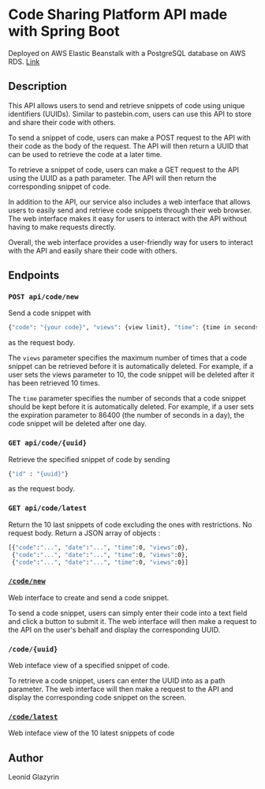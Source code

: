 # Code Sharing Platform API made with Spring Boot

Deployed on AWS Elastic Beanstalk with a PostgreSQL database on AWS RDS. [Link](http://codesharingplatformwithspringboot-env.eba-kym3bz5b.us-east-1.elasticbeanstalk.com)

## Description

This API allows users to send and retrieve snippets of code using unique identifiers (UUIDs). Similar to pastebin.com, users can use this API to store and share their code with others.

To send a snippet of code, users can make a POST request to the API with their code as the body of the request. The API will then return a UUID that can be used to retrieve the code at a later time.

To retrieve a snippet of code, users can make a GET request to the API using the UUID as a path parameter. The API will then return the corresponding snippet of code.

In addition to the API, our service also includes a web interface that allows users to easily send and retrieve code snippets through their web browser. The web interface makes it easy for users to interact with the API without having to make requests directly.

Overall, the web interface provides a user-friendly way for users to interact with the API and easily share their code with others.

<!-- Users can also delete code snippets by making a DELETE request to the API using the UUID as a path parameter. -->

## Endpoints

### `POST api/code/new`

Send a code snippet with

```sh
{"code": "{your code}", "views": {view limit}, "time": {time in seconds limit}}
```

as the request body.

The `views` parameter specifies the maximum number of times that a code snippet can be retrieved before it is automatically deleted. For example, if a user sets the views parameter to 10, the code snippet will be deleted after it has been retrieved 10 times.

The `time` parameter specifies the number of seconds that a code snippet should be kept before it is automatically deleted. For example, if a user sets the expiration parameter to 86400 (the number of seconds in a day), the code snippet will be deleted after one day.

### `GET api/code/{uuid}`

Retrieve the specified snippet of code by sending

```sh
{"id" : "{uuid}"}
```

as the request body.

### `GET api/code/latest`

Return the 10 last snippets of code excluding the ones with restrictions. No request body. Return a JSON array of objects :

```sh
[{"code":"...", "date":"...", "time":0, "views":0},
 {"code":"...", "date":"...", "time":0, "views":0},
 {"code":"...", "date":"...", "time":0, "views":0}]
```

### [`/code/new`](http://codesharingplatformwithspringboot-env.eba-kym3bz5b.us-east-1.elasticbeanstalk.com/code/new)

Web interface to create and send a code snippet.

To send a code snippet, users can simply enter their code into a text field and click a button to submit it. The web interface will then make a request to the API on the user's behalf and display the corresponding UUID.

### `/code/{uuid}`

Web inteface view of a specified snippet of code.

To retrieve a code snippet, users can enter the UUID into as a path parameter. The web interface will then make a request to the API and display the corresponding code snippet on the screen.

### [`/code/latest`](http://codesharingplatformwithspringboot-env.eba-kym3bz5b.us-east-1.elasticbeanstalk.com/code/latest)

Web inteface view of the 10 latest snippets of code

## Author

Leonid Glazyrin
